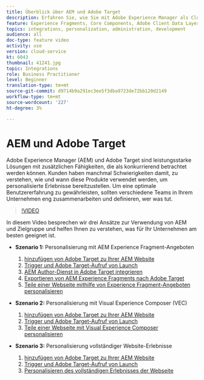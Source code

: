 ```yaml
---
title: Überblick über AEM und Adobe Target
description: Erfahren Sie, wie Sie mit Adobe Experience Manager als Cloud Service und Adobe Target personalisierte Erlebnisse erstellen und bereitstellen.
feature: Experience Fragments, Core Components, Adobe Client Data Layer
topics: integrations, personalization, administration, development
audience: all
doc-type: feature video
activity: use
version: cloud-service
kt: 6043
thumbnail: 41241.jpg
topic: Integrations
role: Business Practitioner
level: Beginner
translation-type: tm+mt
source-git-commit: d9714b9a291ec3ee5f3dba9723de72bb120d2149
workflow-type: tm+mt
source-wordcount: '227'
ht-degree: 3%

---
```



# AEM und Adobe Target

Adobe Experience Manager (AEM) und Adobe Target sind leistungsstarke Lösungen mit zusätzlichen Fähigkeiten, die als konkurrierend betrachtet werden können. Kunden haben manchmal Schwierigkeiten damit, zu verstehen, wie und wann diese Produkte verwendet werden, um personalisierte Erlebnisse bereitzustellen. Um eine optimale Benutzererfahrung zu gewährleisten, sollten verschiedene Teams in Ihrem Unternehmen eng zusammenarbeiten und definieren, wer was tut.

>[!VIDEO](https://video.tv.adobe.com/v/41241?quality=12&learn=on)

In diesem Video besprechen wir drei Ansätze zur Verwendung von AEM und Zielgruppe und helfen Ihnen zu verstehen, was für Ihr Unternehmen am besten geeignet ist.

* __Szenario 1:__ Personalisierung mit AEM Experience Fragment-Angeboten

   1. [hinzufügen von Adobe Target zu Ihrer AEM Website](./add-target-launch-extension.md)
   1. [Trigger und Adobe Target-Aufruf von Launch](./load-and-fire-target.md)
   1. [AEM Author-Dienst in Adobe Target integrieren](./setup-aem-target-cloud-service.md)
   1. [Exportieren von AEM Experience Fragments nach Adobe Target](./export-experience-fragment-target.md)
   1. [Teile einer Webseite mithilfe von Experience Fragment-Angeboten personalisieren](./create-target-activity.md)

* __Szenario 2:__ Personalisierung mit Visual Experience Composer (VEC)

   1. [hinzufügen von Adobe Target zu Ihrer AEM Website](./add-target-launch-extension.md)
   1. [Trigger und Adobe Target-Aufruf von Launch](./load-and-fire-target.md)
   1. [Teile einer Webseite mit Visual Experience Composer personalisieren](./personalization-using-vec.md)

* __Szenario 3:__ Personalisierung vollständiger Website-Erlebnisse

   1. [hinzufügen von Adobe Target zu Ihrer AEM Website](./add-target-launch-extension.md)
   1. [Trigger und Adobe Target-Aufruf von Launch](./load-and-fire-target.md)
   1. [Personalisieren des vollständigen Erlebnisses der Webseite](./personalization-web-page.md)


